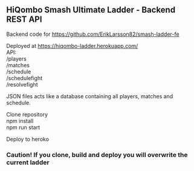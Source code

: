 ## HiQombo Smash Ultimate Ladder - Backend REST API<br />

Backend code for https://github.com/ErikLarsson82/smash-ladder-fe<br />

Deployed at https://hiqombo-ladder.herokuapp.com/<br />
API:<br />
/players<br />
/matches<br />
/schedule<br />
/schedulefight<br />
/resolvefight<br />

JSON files acts like a database containing all players, matches and schedule.<br />

Clone repository<br />
npm install<br />
npm run start<br />

Deploy to heroko<br />

### Caution! If you clone, build and deploy you will overwrite the current ladder
